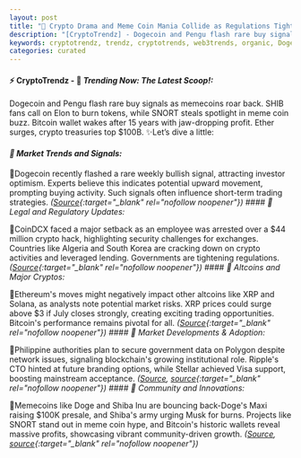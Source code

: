 ```yaml
---
layout: post
title: "🌇 Crypto Drama and Meme Coin Mania Collide as Regulations Tighten Globally"
description: "[CryptoTrendz] - Dogecoin and Pengu flash rare buy signals as memecoins roar back. SHIB fans call on Elon to burn tokens, while SNORT steals spotlight in meme coin buzz. Bitcoin wallet wakes after 15 years with jaw-dropping profit. Ether surges, crypto treasuries top $100B."
keywords: cryptotrendz, trendz, cryptotrends, web3trends, organic, Doge, Bitcoin, network, SOL, CTO, Musk, analysis, Investors, Elon, Token, crypto, Korea, XRP, Analyst, UK
categories: curated
---
```


#### ⚡ CryptoTrendz - 📌 *Trending Now: The Latest Scoop!:*

Dogecoin and Pengu flash rare buy signals as memecoins roar back. SHIB fans call on Elon to burn tokens, while SNORT steals spotlight in meme coin buzz. Bitcoin wallet wakes after 15 years with jaw-dropping profit. Ether surges, crypto treasuries top $100B. ✨Let’s dive a little:


#### *🔖 Market Trends and Signals:*  

🔹Dogecoin recently flashed a rare weekly bullish signal, attracting investor optimism. Experts believe this indicates potential upward movement, prompting buying activity. Such signals often influence short-term trading strategies. *([Source](https://s.avyag.com/yt6a){:target="_blank" rel="nofollow noopener"})* #### *🔖 Legal and Regulatory Updates:*  

🔹CoinDCX faced a major setback as an employee was arrested over a $44 million crypto hack, highlighting security challenges for exchanges. Countries like Algeria and South Korea are cracking down on crypto activities and leveraged lending. Governments are tightening regulations. *([Source](https://s.avyag.com/q6s6){:target="_blank" rel="nofollow noopener"})* #### *🔖 Altcoins and Major Cryptos:*  

🔹Ethereum's moves might negatively impact other altcoins like XRP and Solana, as analysts note potential market risks. XRP prices could surge above $3 if July closes strongly, creating exciting trading opportunities. Bitcoin's performance remains pivotal for all. *([Source](https://s.avyag.com/9y80){:target="_blank" rel="nofollow noopener"})* #### *🔖 Market Developments & Adoption:*  

🔹Philippine authorities plan to secure government data on Polygon despite network issues, signaling blockchain's growing institutional role. Ripple's CTO hinted at future branding options, while Stellar achieved Visa support, boosting mainstream acceptance. *([Source](https://s.avyag.com/qrzs), [source](https://s.avyag.com/d9jm){:target="_blank" rel="nofollow noopener"})* #### *🔖 Community and Innovations:*  

🔹Memecoins like Doge and Shiba Inu are bouncing back-Doge's Maxi raising $100K presale, and Shiba's army urging Musk for burns. Projects like SNORT stand out in meme coin hype, and Bitcoin's historic wallets reveal massive profits, showcasing vibrant community-driven growth. *([Source](https://s.avyag.com/bgvn), [source](https://s.avyag.com/wjxx){:target="_blank" rel="nofollow noopener"})*